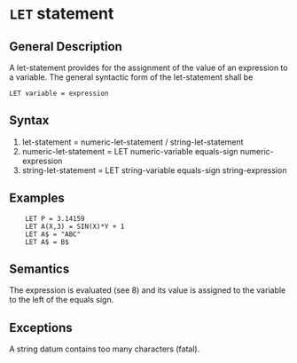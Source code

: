# `LET` statement
## General Description 

A let-statement provides for the assignment of the value of an expression to a variable. The general syntactic form of the let-statement shall be

    LET variable = expression

## Syntax

1. let-statement = numeric-let-statement / string-let-statement
2. numeric-let-statement = LET numeric-variable equals-sign numeric-expression 
3. string-let-statement = LET string-variable equals-sign string-expression 

## Examples

```BASIC
    LET P = 3.14159 
    LET A(X,3) = SIN(X)*Y + 1 
    LET A$ = "ABC" 
    LET A$ = B$ 
```
 
## Semantics

The expression is evaluated (see 8) and its value is assigned to the variable to the left of the equals sign. 

## Exceptions

A string datum contains too many characters (fatal).
